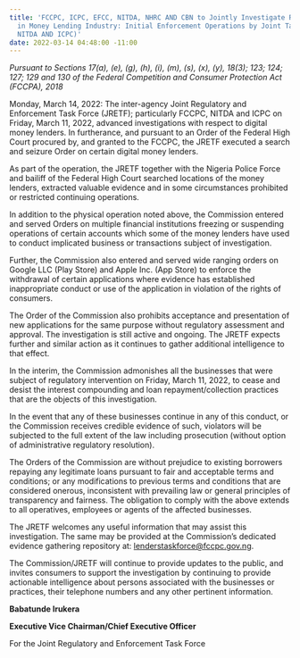 ```yaml
---
title: 'FCCPC, ICPC, EFCC, NITDA, NHRC AND CBN to Jointly Investigate Rights Violations
  in Money Lending Industry: Initial Enforcement Operations by Joint Task Force (FCCPC,
  NITDA AND ICPC)'
date: 2022-03-14 04:48:00 -11:00
---
```


*Pursuant to Sections 17(a), (e), (g), (h), (i), (m), (s), (x), (y), 18(3); 123; 124; 127; 129 and 130 of the Federal Competition and Consumer Protection Act (FCCPA), 2018*


Monday, March 14, 2022: The inter-agency Joint Regulatory and Enforcement Task Force (JRETF); particularly FCCPC, NITDA and ICPC on Friday, March 11, 2022, advanced investigations with respect to digital money lenders.
In furtherance, and pursuant to an Order of the Federal High Court procured by, and granted to the FCCPC, the JRETF executed a search and seizure Order on certain digital money lenders.


As part of the operation, the JRETF together with the Nigeria Police Force and bailiff of the Federal High Court searched locations of the money lenders, extracted valuable evidence and in some circumstances prohibited or restricted continuing operations.


In addition to the physical operation noted above, the Commission entered and served Orders on multiple financial institutions freezing or suspending operations of certain accounts which some of the money lenders have used to conduct implicated business or transactions subject of investigation.


Further, the Commission also entered and served wide ranging orders on Google LLC (Play Store) and Apple Inc. (App Store) to enforce the withdrawal of certain applications where evidence has established inappropriate conduct or use of the application in violation of the rights of consumers.


The Order of the Commission also prohibits acceptance and presentation of new applications for the same purpose without regulatory assessment and approval.
The investigation is still active and ongoing. The JRETF expects further and similar action as it continues to gather additional intelligence to that effect.



In the interim, the Commission admonishes all the businesses that were subject of regulatory intervention on Friday, March 11, 2022, to cease and desist the interest compounding and loan repayment/collection practices that are the objects of this investigation.

 

In the event that any of these businesses continue in any of this conduct, or the Commission receives credible evidence of such, violators will be subjected to the full extent of the law including prosecution (without option of administrative regulatory resolution). 



The Orders of the Commission are without prejudice to existing borrowers repaying any legitimate loans pursuant to fair and acceptable terms and conditions; or any modifications to previous terms and conditions that are considered onerous, inconsistent with prevailing law or general principles of transparency and fairness. The obligation to comply with the above extends to all operatives, employees or agents of the affected businesses.


The JRETF welcomes any useful information that may assist this investigation. The same may be provided at the Commission’s dedicated evidence gathering repository at: lenderstaskforce@fccpc.gov.ng.


The Commission/JRETF will continue to provide updates to the public, and invites consumers to support the investigation by continuing to provide actionable intelligence about persons associated with the businesses or practices, their telephone numbers and any other pertinent information.






**Babatunde Irukera**


**Executive Vice Chairman/Chief Executive Officer**

For the Joint Regulatory and Enforcement Task Force
